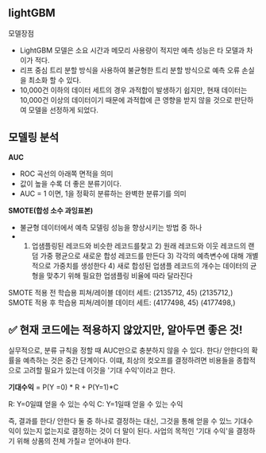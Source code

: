 ## lightGBM
모델장점
- LightGBM 모델은 소요 시간과 메모리 사용량이 적지만 예측 성능은 타 모델과 차이가 적다.
- 리프 중심 트리 분할 방식을 사용하여 불균형한 트리 분할 방식으로 예측 오류 손실을 최소화 할 수
있다.
- 10,000건 이하의 데이터 세트의 경우 과적합이 발생하기 쉽지만, 현재 데이터는 10,000건 이상의
 데이터이기 때문에 과적합에 큰 영향을 받지 않을 것으로 판단하여 모델을 선정하게 되었다.



## 모델링 분석

**AUC**
- ROC 곡선의 아래쪽 면적을 의미
- 값이 높을 수록 더 좋은 분류기이다.
- AUC = 1 이면, 1을 정확히 분류하는 완벽한 분류기를 의미



**SMOTE(합성 소수 과잉표본)**
- 불균형 데이터에서 예측 모델링 성능을 향상시키는 방법 중 하나
- 1) 업샘플링된 레코드와 비슷한 레코드를찾고 2) 원래 레코드와 이웃 레코드의 랜덤 가중 평균으로 새로운 합성 레코드를 만든다 3) 각각의 예측변수에 대해 개별적으로 가중치를 생성한다 4) 새로 합성된 업샘플 레코드의 개수는 데이터의 균형을 맞추기 위해 필요한 업샘플링 비율에 따라 달라진다

SMOTE 적용 전 학습용 피쳐/레이블 데이터 세트:  (2135712, 45) (2135712,)
SMOTE 적용 후 학습용 피쳐/레이블 데이터 세트:  (4177498, 45) (4177498,)




## ✅ 현재 코드에는 적용하지 않았지만, 알아두면 좋은 것!
실무적으로, 분류 규칙을 정할 때 AUC만으로 충분하지 않을 수 있다.
한다/ 안한다의 확률을 예측하는 것은 중간 단계이다.
이떄, 최상의 컷오프를 결정하려면 비용들을 종합적으로 고려할 필요가 있는데 이것을 '기대 수익'이라고 한다.

**기대수익** = P(Y =0) * R + P(Y=1)*C 

R: Y=0일떄 얻을 수 있는 수익
C: Y=1일때 얻을 수 있는 수익

즉, 결과를 한다/ 안한다 둘 중 하나로 결정하는 대신, 그것을 통해 얻을 수 있느 기대수익이 있는지 없는지로 결정하는 것이 더 말이 된다. 사업의 목적인 '기대 수익'을 결정하기 위해 상품의 전체 가칠ㄹ 얻어내야 한다.
